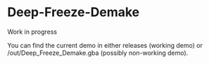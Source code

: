 # Deep-Freeze-Demake

Work in progress

You can find the current demo in either releases (working demo) or /out/Deep_Freeze_Demake.gba (possibly non-working demo).
